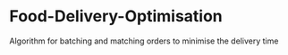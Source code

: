 # Food-Delivery-Optimisation
Algorithm for batching and matching orders to minimise the delivery time
